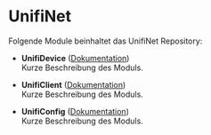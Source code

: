 # UnifiNet

Folgende Module beinhaltet das UnifiNet Repository:

- __UnifiDevice__ ([Dokumentation](UnifiDevice))  
	Kurze Beschreibung des Moduls.

- __UnifiClient__ ([Dokumentation](UnifiClient))  
	Kurze Beschreibung des Moduls.

- __UnifiConfig__ ([Dokumentation](UnifiConfig))  
	Kurze Beschreibung des Moduls.